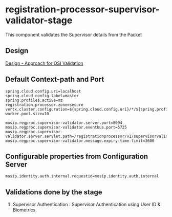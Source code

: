# registration-processor-supervisor-validator-stage

This component validates the Supervisor details from the Packet

## Design

[Design - Approach for OSI Validation](https://github.com/mosip/registration/blob/master/design/registration-processor/Approach_for_OSI_validation.md)

## Default Context-path and Port
```
spring.cloud.config.uri=localhost
spring.cloud.config.label=master
spring.profiles.active=mz
registration.processor.zone=secure
vertx.cluster.configuration=${spring.cloud.config.uri}/*/${spring.profiles.active}/${spring.cloud.config.label}/hazelcast_${registration.processor.zone}.xml
worker.pool.size=10

mosip.regproc.supervisor-validator.server.port=8094
mosip.regproc.supervisor-validator.eventbus.port=5725
mosip.regproc.supervisor-validator.server.servlet.path=/registrationprocessor/v1/supervisorvalidator
mosip.regproc.supervisor-validator.message.expiry-time-limit=3600
```
## Configurable properties from Configuration Server
```
mosip.identity.auth.internal.requestid=mosip.identity.auth.internal
```
## Validations done by the stage
1. Supervisor Authentication : Supervisor Authentication using User ID & Biometrics.